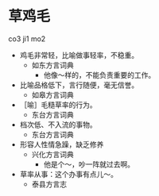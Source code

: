 # 草鸡毛
co3 ji1 mo2
+ 鸡毛非常轻，比喻做事轻率，不稳重。
  * 如东方言词典
    - 他像～样的，不能负责重要的工作。
+ 比喻品格低下，言行随便，毫无信誉。
  * 如皋方言词典
+ ［喻］毛糙草率的行为。
  * 东台方言词典
+ 档次低、不入流的事物。
  * 东台方言词典
+ 形容人性情急躁，缺乏修养
  * 兴化方言词典
    - 他是个～，吵一阵就过去啊。
+ 草率从事：这个办事有点儿～。
  * 泰县方言志
